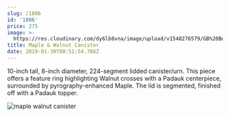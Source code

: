 ```yaml
---
slug: /1806
id: '1806'
price: 275
image: >-
  https://res.cloudinary.com/dy6lb8vna/image/upload/v1548276579/GB%20Bowlworks%20Gallery/DSC_2074a.jpg
title: Maple & Walnut Canister
date: 2019-01-30T00:51:54.786Z
---
```

10-inch tall, 8-inch diameter, 224-segment lidded canister/urn. This piece offers a feature ring highlighting Walnut crosses with a Padauk centerpiece, surrounded by pyrography-enhanced Maple. The lid is segmented, finished off with a Padauk topper.

![maple walnut canister](https://res.cloudinary.com/dy6lb8vna/image/upload/v1548276579/GB%20Bowlworks%20Gallery/DSC_2061a.jpg "maple walnut canister")

